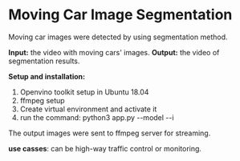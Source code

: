 # Moving Car Image Segmentation
Moving car images were detected by using segmentation method. 

**Input:**
    the video with moving cars' images.
**Output:**
    the video of segmentation results.

**Setup and installation:**
1. Openvino toolkit setup in Ubuntu 18.04
2. ffmpeg setup
3. Create virtual environment and activate it
4. run the command:
python3 app.py --model <path to model> --i <path to input file>

The output images were sent to ffmpeg server for streaming.

**use casses**:
    can be high-way traffic control or monitoring. 
